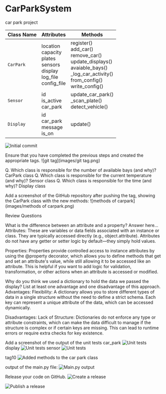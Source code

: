 # CarParkSystem
car park project

| Class Name | Attributes                                                                         | Methods                                                                                                                                          |
| ---------- |------------------------------------------------------------------------------------|--------------------------------------------------------------------------------------------------------------------------------------------------|
| `CarPark`    | location<br/>capacity<br/>plates<br/>sensors<br/>display<br/>log_file<br/>config_file | register()<br/>add_car()<br/>remove_car()<br/>update_displays()<br/>avaiable_bays()<br/>_log_car_activity()<br/>from_config()<br/>write_config() |
| `Sensor`     | id<br/>is_active<br/>car_park                                                      | update_car_park()<br/>_scan_plate()<br/>detect_vehicle()                                                                                         |
| `Display`    | id<br/>car_park<br/>message<br/>is_on                                              | update()                                                                                                                                         |

![Initial commit](images/mu_image.png)

Ensure that you have completed the previous steps and created the appropriate tags. 
![git tag](images/git tag.png)

Q. Which class is responsible for the number of available bays (and why)?
    CarPark class
Q. Which class is responsible for the current temperature (and why)?
    Sensor class
Q. Which class is responsible for the time (and why)?
    Display class

Add a screenshot of the GitHub repository after pushing the tag, showing the CarPark class with the new methods:
![methods of carpark](images/methods of carpark.png)

Review Questions

What is the difference between an attribute and a property? Answer here...
Attributes: These are variables or data fields associated with an instance or class. 
They are typically accessed directly (e.g., object.attribute). 
Attributes do not have any getter or setter logic by default—they simply hold values.

Properties: Properties provide controlled access to instance attributes by using the @property decorator, 
which allows you to define methods that get and set an attribute's value, while still allowing it to be accessed like an attribute. 
This is helpful if you want to add logic for validation, transformation, or other actions when an attribute is accessed or modified.

Why do you think we used a dictionary to hold the data we passed the display? List at least one advantage and one disadvantage of this approach. 
Advantages:
Flexibility: A dictionary allows you to store different types of data in a single structure without the need to define a strict schema. 
Each key can represent a unique attribute of the data, which can be accessed dynamically.

Disadvantages:
Lack of Structure: Dictionaries do not enforce any type or attribute constraints, 
which can make the data difficult to manage if the structure is complex or if certain keys are missing. 
This can lead to runtime errors or require extra checks for key existence.

Add a screenshot of the output of the unit tests
car_park
![Unit tests](images/unit-tests.png)
display
![Unit tests](images/unit-tests-display1.png)
sensor
![Unit tests](images/unit-tests-display2.png)

tag10
![Added methods to the car park class](images/methods-to-car-park.png)

output of the main.py file:
![Main.py output](images/main-py.png)

Release your code on GitHub. 
![Create a release](images/create-release.png)

![Publish a release](images/publish-release.png)